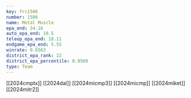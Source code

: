 ```yaml
---
key: frc1506
number: 1506
name: Metal Muscle
epa_end: 34.16
auto_epa_end: 10.5
teleop_epa_end: 18.11
endgame_epa_end: 5.55
winrate: 0.6563
district_epa_rank: 22
district_epa_percentile: 0.9569
type: Team
---
```

[[2024cmptx]]
[[2024dal]]
[[2024micmp3]]
[[2024micmp]]
[[2024miket]]
[[2024mitr2]]

